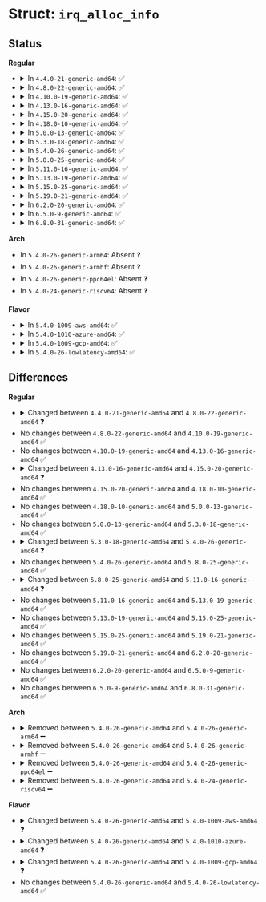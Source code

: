# Struct: <code>irq_alloc_info</code>

## Status
<b>Regular</b>
<ul>
<li>
<details>
<summary>In <code>4.4.0-21-generic-amd64</code>: ✅</summary>

```c
struct irq_alloc_info {
    enum irq_alloc_type type;
    u32 flags;
    const struct cpumask * mask;
    int unused;
    int hpet_id;
    int hpet_index;
    void * hpet_data;
    struct pci_dev * msi_dev;
    irq_hw_number_t msi_hwirq;
    int ioapic_id;
    int ioapic_pin;
    int ioapic_node;
    u32 ioapic_trigger;
    u32 ioapic_polarity;
    u32 ioapic_valid;
    struct IO_APIC_route_entry * ioapic_entry;
    int dmar_id;
    void * dmar_data;
    int ht_pos;
    int ht_idx;
    struct pci_dev * ht_dev;
    void * ht_update;
}
```
</details>
</li>
<li>
<details>
<summary>In <code>4.8.0-22-generic-amd64</code>: ✅</summary>

```c
struct irq_alloc_info {
    enum irq_alloc_type type;
    u32 flags;
    const struct cpumask * mask;
    int unused;
    int hpet_id;
    int hpet_index;
    void * hpet_data;
    struct pci_dev * msi_dev;
    irq_hw_number_t msi_hwirq;
    int ioapic_id;
    int ioapic_pin;
    int ioapic_node;
    u32 ioapic_trigger;
    u32 ioapic_polarity;
    u32 ioapic_valid;
    struct IO_APIC_route_entry * ioapic_entry;
    int dmar_id;
    void * dmar_data;
    int ht_pos;
    int ht_idx;
    struct pci_dev * ht_dev;
    void * ht_update;
    struct msi_desc * desc;
}
```
</details>
</li>
<li>
<details>
<summary>In <code>4.10.0-19-generic-amd64</code>: ✅</summary>

```c
struct irq_alloc_info {
    enum irq_alloc_type type;
    u32 flags;
    const struct cpumask * mask;
    int unused;
    int hpet_id;
    int hpet_index;
    void * hpet_data;
    struct pci_dev * msi_dev;
    irq_hw_number_t msi_hwirq;
    int ioapic_id;
    int ioapic_pin;
    int ioapic_node;
    u32 ioapic_trigger;
    u32 ioapic_polarity;
    u32 ioapic_valid;
    struct IO_APIC_route_entry * ioapic_entry;
    int dmar_id;
    void * dmar_data;
    int ht_pos;
    int ht_idx;
    struct pci_dev * ht_dev;
    void * ht_update;
    struct msi_desc * desc;
}
```
</details>
</li>
<li>
<details>
<summary>In <code>4.13.0-16-generic-amd64</code>: ✅</summary>

```c
struct irq_alloc_info {
    enum irq_alloc_type type;
    u32 flags;
    const struct cpumask * mask;
    int unused;
    int hpet_id;
    int hpet_index;
    void * hpet_data;
    struct pci_dev * msi_dev;
    irq_hw_number_t msi_hwirq;
    int ioapic_id;
    int ioapic_pin;
    int ioapic_node;
    u32 ioapic_trigger;
    u32 ioapic_polarity;
    u32 ioapic_valid;
    struct IO_APIC_route_entry * ioapic_entry;
    int dmar_id;
    void * dmar_data;
    int ht_pos;
    int ht_idx;
    struct pci_dev * ht_dev;
    void * ht_update;
    struct msi_desc * desc;
}
```
</details>
</li>
<li>
<details>
<summary>In <code>4.15.0-20-generic-amd64</code>: ✅</summary>

```c
struct irq_alloc_info {
    enum irq_alloc_type type;
    u32 flags;
    const struct cpumask * mask;
    int unused;
    int hpet_id;
    int hpet_index;
    void * hpet_data;
    struct pci_dev * msi_dev;
    irq_hw_number_t msi_hwirq;
    int ioapic_id;
    int ioapic_pin;
    int ioapic_node;
    u32 ioapic_trigger;
    u32 ioapic_polarity;
    u32 ioapic_valid;
    struct IO_APIC_route_entry * ioapic_entry;
    int dmar_id;
    void * dmar_data;
    struct msi_desc * desc;
}
```
</details>
</li>
<li>
<details>
<summary>In <code>4.18.0-10-generic-amd64</code>: ✅</summary>

```c
struct irq_alloc_info {
    enum irq_alloc_type type;
    u32 flags;
    const struct cpumask * mask;
    int unused;
    int hpet_id;
    int hpet_index;
    void * hpet_data;
    struct pci_dev * msi_dev;
    irq_hw_number_t msi_hwirq;
    int ioapic_id;
    int ioapic_pin;
    int ioapic_node;
    u32 ioapic_trigger;
    u32 ioapic_polarity;
    u32 ioapic_valid;
    struct IO_APIC_route_entry * ioapic_entry;
    int dmar_id;
    void * dmar_data;
    struct msi_desc * desc;
}
```
</details>
</li>
<li>
<details>
<summary>In <code>5.0.0-13-generic-amd64</code>: ✅</summary>

```c
struct irq_alloc_info {
    enum irq_alloc_type type;
    u32 flags;
    const struct cpumask * mask;
    int unused;
    int hpet_id;
    int hpet_index;
    void * hpet_data;
    struct pci_dev * msi_dev;
    irq_hw_number_t msi_hwirq;
    int ioapic_id;
    int ioapic_pin;
    int ioapic_node;
    u32 ioapic_trigger;
    u32 ioapic_polarity;
    u32 ioapic_valid;
    struct IO_APIC_route_entry * ioapic_entry;
    int dmar_id;
    void * dmar_data;
    struct msi_desc * desc;
}
```
</details>
</li>
<li>
<details>
<summary>In <code>5.3.0-18-generic-amd64</code>: ✅</summary>

```c
struct irq_alloc_info {
    enum irq_alloc_type type;
    u32 flags;
    const struct cpumask * mask;
    int unused;
    int hpet_id;
    int hpet_index;
    void * hpet_data;
    struct pci_dev * msi_dev;
    irq_hw_number_t msi_hwirq;
    int ioapic_id;
    int ioapic_pin;
    int ioapic_node;
    u32 ioapic_trigger;
    u32 ioapic_polarity;
    u32 ioapic_valid;
    struct IO_APIC_route_entry * ioapic_entry;
    int dmar_id;
    void * dmar_data;
    struct msi_desc * desc;
}
```
</details>
</li>
<li>
<details>
<summary>In <code>5.4.0-26-generic-amd64</code>: ✅</summary>

```c
struct irq_alloc_info {
    enum irq_alloc_type type;
    u32 flags;
    const struct cpumask * mask;
    int unused;
    int hpet_id;
    int hpet_index;
    void * hpet_data;
    struct pci_dev * msi_dev;
    irq_hw_number_t msi_hwirq;
    int ioapic_id;
    int ioapic_pin;
    int ioapic_node;
    u32 ioapic_trigger;
    u32 ioapic_polarity;
    u32 ioapic_valid;
    struct IO_APIC_route_entry * ioapic_entry;
    int dmar_id;
    void * dmar_data;
    int uv_limit;
    int uv_blade;
    long unsigned int uv_offset;
    char * uv_name;
    struct msi_desc * desc;
}
```
</details>
</li>
<li>
<details>
<summary>In <code>5.8.0-25-generic-amd64</code>: ✅</summary>

```c
struct irq_alloc_info {
    enum irq_alloc_type type;
    u32 flags;
    const struct cpumask * mask;
    int unused;
    int hpet_id;
    int hpet_index;
    void * hpet_data;
    struct pci_dev * msi_dev;
    irq_hw_number_t msi_hwirq;
    int ioapic_id;
    int ioapic_pin;
    int ioapic_node;
    u32 ioapic_trigger;
    u32 ioapic_polarity;
    u32 ioapic_valid;
    struct IO_APIC_route_entry * ioapic_entry;
    int dmar_id;
    void * dmar_data;
    int uv_limit;
    int uv_blade;
    long unsigned int uv_offset;
    char * uv_name;
    struct msi_desc * desc;
}
```
</details>
</li>
<li>
<details>
<summary>In <code>5.11.0-16-generic-amd64</code>: ✅</summary>

```c
struct irq_alloc_info {
    enum irq_alloc_type type;
    u32 flags;
    u32 devid;
    irq_hw_number_t hwirq;
    const struct cpumask * mask;
    struct msi_desc * desc;
    void * data;
    struct ioapic_alloc_info ioapic;
    struct uv_alloc_info uv;
}
```
</details>
</li>
<li>
<details>
<summary>In <code>5.13.0-19-generic-amd64</code>: ✅</summary>

```c
struct irq_alloc_info {
    enum irq_alloc_type type;
    u32 flags;
    u32 devid;
    irq_hw_number_t hwirq;
    const struct cpumask * mask;
    struct msi_desc * desc;
    void * data;
    struct ioapic_alloc_info ioapic;
    struct uv_alloc_info uv;
}
```
</details>
</li>
<li>
<details>
<summary>In <code>5.15.0-25-generic-amd64</code>: ✅</summary>

```c
struct irq_alloc_info {
    enum irq_alloc_type type;
    u32 flags;
    u32 devid;
    irq_hw_number_t hwirq;
    const struct cpumask * mask;
    struct msi_desc * desc;
    void * data;
    struct ioapic_alloc_info ioapic;
    struct uv_alloc_info uv;
}
```
</details>
</li>
<li>
<details>
<summary>In <code>5.19.0-21-generic-amd64</code>: ✅</summary>

```c
struct irq_alloc_info {
    enum irq_alloc_type type;
    u32 flags;
    u32 devid;
    irq_hw_number_t hwirq;
    const struct cpumask * mask;
    struct msi_desc * desc;
    void * data;
    struct ioapic_alloc_info ioapic;
    struct uv_alloc_info uv;
}
```
</details>
</li>
<li>
<details>
<summary>In <code>6.2.0-20-generic-amd64</code>: ✅</summary>

```c
struct irq_alloc_info {
    enum irq_alloc_type type;
    u32 flags;
    u32 devid;
    irq_hw_number_t hwirq;
    const struct cpumask * mask;
    struct msi_desc * desc;
    void * data;
    struct ioapic_alloc_info ioapic;
    struct uv_alloc_info uv;
}
```
</details>
</li>
<li>
<details>
<summary>In <code>6.5.0-9-generic-amd64</code>: ✅</summary>

```c
struct irq_alloc_info {
    enum irq_alloc_type type;
    u32 flags;
    u32 devid;
    irq_hw_number_t hwirq;
    const struct cpumask * mask;
    struct msi_desc * desc;
    void * data;
    struct ioapic_alloc_info ioapic;
    struct uv_alloc_info uv;
}
```
</details>
</li>
<li>
<details>
<summary>In <code>6.8.0-31-generic-amd64</code>: ✅</summary>

```c
struct irq_alloc_info {
    enum irq_alloc_type type;
    u32 flags;
    u32 devid;
    irq_hw_number_t hwirq;
    const struct cpumask * mask;
    struct msi_desc * desc;
    void * data;
    struct ioapic_alloc_info ioapic;
    struct uv_alloc_info uv;
}
```
</details>
</li>
</ul>
<b>Arch</b>
<ul>
<li>
In <code>5.4.0-26-generic-arm64</code>: Absent ❓
</li>
<li>
In <code>5.4.0-26-generic-armhf</code>: Absent ❓
</li>
<li>
In <code>5.4.0-26-generic-ppc64el</code>: Absent ❓
</li>
<li>
In <code>5.4.0-24-generic-riscv64</code>: Absent ❓
</li>
</ul>
<b>Flavor</b>
<ul>
<li>
<details>
<summary>In <code>5.4.0-1009-aws-amd64</code>: ✅</summary>

```c
struct irq_alloc_info {
    enum irq_alloc_type type;
    u32 flags;
    const struct cpumask * mask;
    int unused;
    int hpet_id;
    int hpet_index;
    void * hpet_data;
    struct pci_dev * msi_dev;
    irq_hw_number_t msi_hwirq;
    int ioapic_id;
    int ioapic_pin;
    int ioapic_node;
    u32 ioapic_trigger;
    u32 ioapic_polarity;
    u32 ioapic_valid;
    struct IO_APIC_route_entry * ioapic_entry;
    int dmar_id;
    void * dmar_data;
    struct msi_desc * desc;
}
```
</details>
</li>
<li>
<details>
<summary>In <code>5.4.0-1010-azure-amd64</code>: ✅</summary>

```c
struct irq_alloc_info {
    enum irq_alloc_type type;
    u32 flags;
    const struct cpumask * mask;
    int unused;
    int hpet_id;
    int hpet_index;
    void * hpet_data;
    struct pci_dev * msi_dev;
    irq_hw_number_t msi_hwirq;
    int ioapic_id;
    int ioapic_pin;
    int ioapic_node;
    u32 ioapic_trigger;
    u32 ioapic_polarity;
    u32 ioapic_valid;
    struct IO_APIC_route_entry * ioapic_entry;
    int dmar_id;
    void * dmar_data;
}
```
</details>
</li>
<li>
<details>
<summary>In <code>5.4.0-1009-gcp-amd64</code>: ✅</summary>

```c
struct irq_alloc_info {
    enum irq_alloc_type type;
    u32 flags;
    const struct cpumask * mask;
    int unused;
    int hpet_id;
    int hpet_index;
    void * hpet_data;
    struct pci_dev * msi_dev;
    irq_hw_number_t msi_hwirq;
    int ioapic_id;
    int ioapic_pin;
    int ioapic_node;
    u32 ioapic_trigger;
    u32 ioapic_polarity;
    u32 ioapic_valid;
    struct IO_APIC_route_entry * ioapic_entry;
    int dmar_id;
    void * dmar_data;
    struct msi_desc * desc;
}
```
</details>
</li>
<li>
<details>
<summary>In <code>5.4.0-26-lowlatency-amd64</code>: ✅</summary>

```c
struct irq_alloc_info {
    enum irq_alloc_type type;
    u32 flags;
    const struct cpumask * mask;
    int unused;
    int hpet_id;
    int hpet_index;
    void * hpet_data;
    struct pci_dev * msi_dev;
    irq_hw_number_t msi_hwirq;
    int ioapic_id;
    int ioapic_pin;
    int ioapic_node;
    u32 ioapic_trigger;
    u32 ioapic_polarity;
    u32 ioapic_valid;
    struct IO_APIC_route_entry * ioapic_entry;
    int dmar_id;
    void * dmar_data;
    int uv_limit;
    int uv_blade;
    long unsigned int uv_offset;
    char * uv_name;
    struct msi_desc * desc;
}
```
</details>
</li>
</ul>

## Differences
<b>Regular</b>
<ul>
<li>
<details>
<summary>Changed between <code>4.4.0-21-generic-amd64</code> and <code>4.8.0-22-generic-amd64</code> ❓</summary>
<ul>
<li>
<b>Field added. </b>
<code>struct msi_desc * desc</code>
</li>
</ul>
</details>
</li>
<li>
No changes between <code>4.8.0-22-generic-amd64</code> and <code>4.10.0-19-generic-amd64</code> ✅
</li>
<li>
No changes between <code>4.10.0-19-generic-amd64</code> and <code>4.13.0-16-generic-amd64</code> ✅
</li>
<li>
<details>
<summary>Changed between <code>4.13.0-16-generic-amd64</code> and <code>4.15.0-20-generic-amd64</code> ❓</summary>
<ul>
<li>
<b>Field removed. </b>
<code>int ht_pos</code>
</li>
<li>
<b>Field removed. </b>
<code>int ht_idx</code>
</li>
<li>
<b>Field removed. </b>
<code>struct pci_dev * ht_dev</code>
</li>
<li>
<b>Field removed. </b>
<code>void * ht_update</code>
</li>
</ul>
</details>
</li>
<li>
No changes between <code>4.15.0-20-generic-amd64</code> and <code>4.18.0-10-generic-amd64</code> ✅
</li>
<li>
No changes between <code>4.18.0-10-generic-amd64</code> and <code>5.0.0-13-generic-amd64</code> ✅
</li>
<li>
No changes between <code>5.0.0-13-generic-amd64</code> and <code>5.3.0-18-generic-amd64</code> ✅
</li>
<li>
<details>
<summary>Changed between <code>5.3.0-18-generic-amd64</code> and <code>5.4.0-26-generic-amd64</code> ❓</summary>
<ul>
<li>
<b>Field added. </b>
<code>int uv_limit</code>
</li>
<li>
<b>Field added. </b>
<code>int uv_blade</code>
</li>
<li>
<b>Field added. </b>
<code>long unsigned int uv_offset</code>
</li>
<li>
<b>Field added. </b>
<code>char * uv_name</code>
</li>
</ul>
</details>
</li>
<li>
No changes between <code>5.4.0-26-generic-amd64</code> and <code>5.8.0-25-generic-amd64</code> ✅
</li>
<li>
<details>
<summary>Changed between <code>5.8.0-25-generic-amd64</code> and <code>5.11.0-16-generic-amd64</code> ❓</summary>
<ul>
<li>
<b>Field added. </b>
<code>u32 devid</code>
</li>
<li>
<b>Field added. </b>
<code>irq_hw_number_t hwirq</code>
</li>
<li>
<b>Field added. </b>
<code>void * data</code>
</li>
<li>
<b>Field added. </b>
<code>struct ioapic_alloc_info ioapic</code>
</li>
<li>
<b>Field added. </b>
<code>struct uv_alloc_info uv</code>
</li>
<li>
<b>Field removed. </b>
<code>int unused</code>
</li>
<li>
<b>Field removed. </b>
<code>int hpet_id</code>
</li>
<li>
<b>Field removed. </b>
<code>int hpet_index</code>
</li>
<li>
<b>Field removed. </b>
<code>void * hpet_data</code>
</li>
<li>
<b>Field removed. </b>
<code>struct pci_dev * msi_dev</code>
</li>
<li>
<b>Field removed. </b>
<code>irq_hw_number_t msi_hwirq</code>
</li>
<li>
<b>Field removed. </b>
<code>int ioapic_id</code>
</li>
<li>
<b>Field removed. </b>
<code>int ioapic_pin</code>
</li>
<li>
<b>Field removed. </b>
<code>int ioapic_node</code>
</li>
<li>
<b>Field removed. </b>
<code>u32 ioapic_trigger</code>
</li>
<li>
<b>Field removed. </b>
<code>u32 ioapic_polarity</code>
</li>
<li>
<b>Field removed. </b>
<code>u32 ioapic_valid</code>
</li>
<li>
<b>Field removed. </b>
<code>struct IO_APIC_route_entry * ioapic_entry</code>
</li>
<li>
<b>Field removed. </b>
<code>int dmar_id</code>
</li>
<li>
<b>Field removed. </b>
<code>void * dmar_data</code>
</li>
<li>
<b>Field removed. </b>
<code>int uv_limit</code>
</li>
<li>
<b>Field removed. </b>
<code>int uv_blade</code>
</li>
<li>
<b>Field removed. </b>
<code>long unsigned int uv_offset</code>
</li>
<li>
<b>Field removed. </b>
<code>char * uv_name</code>
</li>
</ul>
</details>
</li>
<li>
No changes between <code>5.11.0-16-generic-amd64</code> and <code>5.13.0-19-generic-amd64</code> ✅
</li>
<li>
No changes between <code>5.13.0-19-generic-amd64</code> and <code>5.15.0-25-generic-amd64</code> ✅
</li>
<li>
No changes between <code>5.15.0-25-generic-amd64</code> and <code>5.19.0-21-generic-amd64</code> ✅
</li>
<li>
No changes between <code>5.19.0-21-generic-amd64</code> and <code>6.2.0-20-generic-amd64</code> ✅
</li>
<li>
No changes between <code>6.2.0-20-generic-amd64</code> and <code>6.5.0-9-generic-amd64</code> ✅
</li>
<li>
No changes between <code>6.5.0-9-generic-amd64</code> and <code>6.8.0-31-generic-amd64</code> ✅
</li>
</ul>
<b>Arch</b>
<ul>
<li>
<details>
<summary>Removed between <code>5.4.0-26-generic-amd64</code> and <code>5.4.0-26-generic-arm64</code> ➖</summary>

```c
struct irq_alloc_info {
    enum irq_alloc_type type;
    u32 flags;
    const struct cpumask * mask;
    int unused;
    int hpet_id;
    int hpet_index;
    void * hpet_data;
    struct pci_dev * msi_dev;
    irq_hw_number_t msi_hwirq;
    int ioapic_id;
    int ioapic_pin;
    int ioapic_node;
    u32 ioapic_trigger;
    u32 ioapic_polarity;
    u32 ioapic_valid;
    struct IO_APIC_route_entry * ioapic_entry;
    int dmar_id;
    void * dmar_data;
    int uv_limit;
    int uv_blade;
    long unsigned int uv_offset;
    char * uv_name;
    struct msi_desc * desc;
}
```
</details>
</li>
<li>
<details>
<summary>Removed between <code>5.4.0-26-generic-amd64</code> and <code>5.4.0-26-generic-armhf</code> ➖</summary>

```c
struct irq_alloc_info {
    enum irq_alloc_type type;
    u32 flags;
    const struct cpumask * mask;
    int unused;
    int hpet_id;
    int hpet_index;
    void * hpet_data;
    struct pci_dev * msi_dev;
    irq_hw_number_t msi_hwirq;
    int ioapic_id;
    int ioapic_pin;
    int ioapic_node;
    u32 ioapic_trigger;
    u32 ioapic_polarity;
    u32 ioapic_valid;
    struct IO_APIC_route_entry * ioapic_entry;
    int dmar_id;
    void * dmar_data;
    int uv_limit;
    int uv_blade;
    long unsigned int uv_offset;
    char * uv_name;
    struct msi_desc * desc;
}
```
</details>
</li>
<li>
<details>
<summary>Removed between <code>5.4.0-26-generic-amd64</code> and <code>5.4.0-26-generic-ppc64el</code> ➖</summary>

```c
struct irq_alloc_info {
    enum irq_alloc_type type;
    u32 flags;
    const struct cpumask * mask;
    int unused;
    int hpet_id;
    int hpet_index;
    void * hpet_data;
    struct pci_dev * msi_dev;
    irq_hw_number_t msi_hwirq;
    int ioapic_id;
    int ioapic_pin;
    int ioapic_node;
    u32 ioapic_trigger;
    u32 ioapic_polarity;
    u32 ioapic_valid;
    struct IO_APIC_route_entry * ioapic_entry;
    int dmar_id;
    void * dmar_data;
    int uv_limit;
    int uv_blade;
    long unsigned int uv_offset;
    char * uv_name;
    struct msi_desc * desc;
}
```
</details>
</li>
<li>
<details>
<summary>Removed between <code>5.4.0-26-generic-amd64</code> and <code>5.4.0-24-generic-riscv64</code> ➖</summary>

```c
struct irq_alloc_info {
    enum irq_alloc_type type;
    u32 flags;
    const struct cpumask * mask;
    int unused;
    int hpet_id;
    int hpet_index;
    void * hpet_data;
    struct pci_dev * msi_dev;
    irq_hw_number_t msi_hwirq;
    int ioapic_id;
    int ioapic_pin;
    int ioapic_node;
    u32 ioapic_trigger;
    u32 ioapic_polarity;
    u32 ioapic_valid;
    struct IO_APIC_route_entry * ioapic_entry;
    int dmar_id;
    void * dmar_data;
    int uv_limit;
    int uv_blade;
    long unsigned int uv_offset;
    char * uv_name;
    struct msi_desc * desc;
}
```
</details>
</li>
</ul>
<b>Flavor</b>
<ul>
<li>
<details>
<summary>Changed between <code>5.4.0-26-generic-amd64</code> and <code>5.4.0-1009-aws-amd64</code> ❓</summary>
<ul>
<li>
<b>Field removed. </b>
<code>int uv_limit</code>
</li>
<li>
<b>Field removed. </b>
<code>int uv_blade</code>
</li>
<li>
<b>Field removed. </b>
<code>long unsigned int uv_offset</code>
</li>
<li>
<b>Field removed. </b>
<code>char * uv_name</code>
</li>
</ul>
</details>
</li>
<li>
<details>
<summary>Changed between <code>5.4.0-26-generic-amd64</code> and <code>5.4.0-1010-azure-amd64</code> ❓</summary>
<ul>
<li>
<b>Field removed. </b>
<code>int uv_limit</code>
</li>
<li>
<b>Field removed. </b>
<code>int uv_blade</code>
</li>
<li>
<b>Field removed. </b>
<code>long unsigned int uv_offset</code>
</li>
<li>
<b>Field removed. </b>
<code>char * uv_name</code>
</li>
<li>
<b>Field removed. </b>
<code>struct msi_desc * desc</code>
</li>
</ul>
</details>
</li>
<li>
<details>
<summary>Changed between <code>5.4.0-26-generic-amd64</code> and <code>5.4.0-1009-gcp-amd64</code> ❓</summary>
<ul>
<li>
<b>Field removed. </b>
<code>int uv_limit</code>
</li>
<li>
<b>Field removed. </b>
<code>int uv_blade</code>
</li>
<li>
<b>Field removed. </b>
<code>long unsigned int uv_offset</code>
</li>
<li>
<b>Field removed. </b>
<code>char * uv_name</code>
</li>
</ul>
</details>
</li>
<li>
No changes between <code>5.4.0-26-generic-amd64</code> and <code>5.4.0-26-lowlatency-amd64</code> ✅
</li>
</ul>
